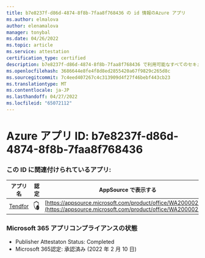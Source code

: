 ```yaml
---
title: b7e8237f-d86d-4874-8f8b-7faa8f768436 の id 情報のAzure アプリ
ms.author: elmalova
author: elenamalova
manager: tonybal
ms.date: 04/26/2022
ms.topic: article
ms.service: attestation
certification_type: certified
description: b7e8237f-d86d-4874-8f8b-7faa8f768436 で利用可能なすべてのセキュリティとコンプライアンス情報。
ms.openlocfilehash: 3686644e8fe4f8d8ed2855420a67f9829c265d8c
ms.sourcegitcommit: 7c4eed407267c4c313909d4f27f46bebf443cb23
ms.translationtype: MT
ms.contentlocale: ja-JP
ms.lasthandoff: 04/27/2022
ms.locfileid: "65072112"
---
```

# <a name="azure-app-id-b7e8237f-d86d-4874-8f8b-7faa8f768436"></a>Azure アプリ ID: b7e8237f-d86d-4874-8f8b-7faa8f768436


### <a name="apps-associated-with-this-id"></a>この ID に関連付けられているアプリ:
| **アプリ名** | **認定** | **AppSource で表示する** |
|--------------|---------------|-----------------------|
| [Tendfor](../forward/WA200002996.md) | <img alt="Certified application badge" src="../media/certified-badge.png" height="25" width="25" /> | [https://appsource.microsoft.com/product/office/WA200002996](https://appsource.microsoft.com/product/office/WA200002996) |

### <a name="microsoft-365-app-compliance-status"></a>Microsoft 365 アプリコンプライアンスの状態
- Publisher Attestaton Status: Completed
- Microsoft 365認定: 承認済み (2022 年 2 月 10 日)
